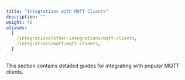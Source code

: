 ```yaml
---
title: "Integrations with MQTT Clients"
description: ""
weight: 40
aliases:
  [
    /integrations/other-integrations/mqtt-clients,
    /integrations/mqtt/mqtt-clients,
  ]
---
```


This section contains detailed guides for integrating with popular MQTT clients.

<!--more-->
